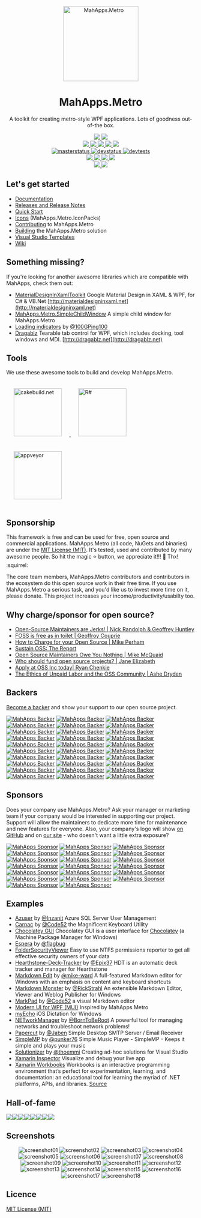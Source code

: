 <div align="center">
  <a href="https://github.com/MahApps/MahApps.Metro">
    <img alt="MahApps.Metro" width="200" heigth="200" src="https://user-images.githubusercontent.com/658431/30968270-0e3a855e-a45f-11e7-862b-8d92ebd301ad.png">
  </a>
  <h1>MahApps.Metro</h1>
  <p>
    A toolkit for creating metro-style WPF applications. Lots of goodness out-of-the box.
  </p>
  <a href="https://gitter.im/MahApps/MahApps.Metro">
    <img src="https://img.shields.io/badge/Gitter-Join%20Chat-green.svg?style=flat-square">
  </a>
  <a href="https://twitter.com/punker76">
    <img src="https://img.shields.io/badge/twitter-%40punker76-55acee.svg?style=flat-square">
  </a>
  <br />
  <a href="https://www.nuget.org/packages/MahApps.Metro">
    <img src="https://img.shields.io/nuget/dt/MahApps.Metro.svg?style=flat-square">
  </a>
  <a href="https://www.nuget.org/packages/MahApps.Metro">
    <img src="https://img.shields.io/nuget/v/MahApps.Metro.svg?style=flat-square">
  </a>
  <a href="https://www.nuget.org/packages/MahApps.Metro">
    <img src="https://img.shields.io/nuget/vpre/MahApps.Metro.svg?style=flat-square&label=nuget-pre">
  </a>
  <a href="https://ci.appveyor.com/nuget/mahapps.metro">
    <img src="https://img.shields.io/badge/nuget--pre-appveyor-green.svg?style=flat-square">
  </a>
  <a href="https://github.com/MahApps/MahApps.Metro/releases/latest">
    <img src="https://img.shields.io/github/release/MahApps/MahApps.Metro.svg?style=flat-square">
  </a>
  <br />
  <a href="https://ci.appveyor.com/project/punker76/mahapps-metro/branch/master">
    <img alt="masterstatus" src="https://img.shields.io/appveyor/ci/punker76/mahapps-metro/master.svg?style=flat-square&&label=master">
  </a>
  <a href="https://ci.appveyor.com/project/punker76/mahapps-metro/branch/develop">
    <img alt="devstatus" src="https://img.shields.io/appveyor/ci/punker76/mahapps-metro/develop.svg?style=flat-square&&label=develop">
  </a>
  <a href="https://ci.appveyor.com/project/punker76/mahapps-metro/branch/develop">
    <img alt="devtests" src="https://img.shields.io/appveyor/tests/punker76/mahapps-metro/develop.svg?style=flat-square">
  </a>
  <br />
  <a href="https://github.com/MahApps/MahApps.Metro/issues">
    <img src="https://img.shields.io/github/issues-raw/MahApps/MahApps.Metro.svg?style=flat-square">
  </a>
  <a href="https://github.com/MahApps/MahApps.Metro/issues">
    <img src="https://img.shields.io/github/issues-closed-raw/MahApps/MahApps.Metro.svg?style=flat-square">
  </a>
  <a href="https://github.com/MahApps/MahApps.Metro/issues">
    <img src="https://img.shields.io/github/issues-pr-raw/MahApps/MahApps.Metro.svg?style=flat-square">
  </a>
  <a href="https://github.com/MahApps/MahApps.Metro/issues">
    <img src="https://img.shields.io/github/issues-pr-closed-raw/MahApps/MahApps.Metro.svg?style=flat-square">
  </a>
  <br />
  <a href="https://opencollective.com/mahappsmetro#contributors">
    <img src="https://opencollective.com/mahappsmetro/backers/badge.svg?style=flat-square">
  </a>
  <a href="https://opencollective.com/mahappsmetro#contributors">
    <img src="https://opencollective.com/mahappsmetro/sponsors/badge.svg?style=flat-square">
  </a>
</div>

## Let's get started

- [Documentation](https://github.com/MahApps/MahApps.Metro/wiki/Documentation)
- [Releases and Release Notes](https://github.com/MahApps/MahApps.Metro/releases)
- [Quick Start](https://github.com/MahApps/MahApps.Metro/wiki/Quick-Start)
- [Icons](https://github.com/MahApps/MahApps.Metro/wiki/Icons) (MahApps.Metro.IconPacks)
- [Contributing](https://github.com/MahApps/MahApps.Metro/wiki/Contributing) to MahApps.Metro
- [Building](https://github.com/MahApps/MahApps.Metro/wiki/Building-the-MahApps.Metro-solution) the MahApps.Metro solution
- [Visual Studio Templates](https://github.com/MahApps/MahApps.Metro/wiki/Visual-Studio-Templates)
- [Wiki](https://github.com/MahApps/MahApps.Metro/wiki)

## Something missing?

If you're looking for another awesome libraries which are compatible with MahApps, check them out:

- [MaterialDesignInXamlToolkit](https://github.com/ButchersBoy/MaterialDesignInXamlToolkit) Google Material Design in XAML & WPF, for C# & VB.Net [http://materialdesigninxaml.net](http://materialdesigninxaml.net)
- [MahApps.Metro.SimpleChildWindow](https://github.com/punker76/MahApps.Metro.SimpleChildWindow) A simple child window for MahApps.Metro
- [Loading indicators](https://github.com/100GPing100/LoadingIndicators.WPF) by [@100GPing100](https://github.com/100GPing100)
- [Dragablz](https://github.com/ButchersBoy/Dragablz) Tearable tab control for WPF, which includes docking, tool windows and MDI. [http://dragablz.net](http://dragablz.net)

## Tools

We use these awesome tools to build and develop MahApps.Metro.

<div>
  <a href="https://cakebuild.net/">
    <img alt="cakebuild.net" width="128" heigth="128" vspace="20" hspace="20" src="./docs/cake-medium.png">
  </a>
  <a href="https://www.jetbrains.com/resharper/">
    <img alt="R#" width="128" heigth="128" vspace="20" hspace="20" src="./docs/icon_ReSharper.png">
  </a>
  <a href="https://www.appveyor.com/">
    <img alt="appveyor" width="128" heigth="128" vspace="20" hspace="20" src="./docs/Appveyor_logo.svg">
  </a>
</div>

## Sponsorship

This framework is free and can be used for free, open source and commercial applications. MahApps.Metro (all code, NuGets and binaries) are under the [MIT License (MIT)](./LICENSE). It's tested, used and contributed by many awesome people. So hit the magic :star: button, we appreciate it!!! :pray: Thx! :squirrel:

The core team members, MahApps.Metro contributors and contributors in the ecosystem do this open source work in their free time. If you use MahApps.Metro a serious task, and you'd like us to invest more time on it, please donate. This project increases your income/productivity/usabilty too.

## Why charge/sponsor for open source?

 * [Open-Source Maintainers are Jerks! | Nick Randolph & Geoffrey Huntley](https://vimeo.com/296579853)
 * [FOSS is free as in toilet | Geoffroy Couprie](http://unhandledexpression.com/general/2018/11/27/foss-is-free-as-in-toilet.html)
 * [How to Charge for your Open Source | Mike Perham](https://www.mikeperham.com/2015/11/23/how-to-charge-for-your-open-source/)
 * [Sustain OSS: The Report](https://sustainoss.org/assets/pdf/SustainOSS-west-2017-report.pdf)
 * [Open Source Maintainers Owe You Nothing | Mike McQuaid](https://mikemcquaid.com/2018/03/19/open-source-maintainers-owe-you-nothing/)
 * [Who should fund open source projects? | Jane Elizabeth](https://jaxenter.com/who-funds-open-source-projects-133222.html)
 * [Apply at OSS Inc today| Ryan Chenkie](https://twitter.com/ryanchenkie/status/1067801413974032385)
 * [The Ethics of Unpaid Labor and the OSS Community | Ashe Dryden](https://www.ashedryden.com/blog/the-ethics-of-unpaid-labor-and-the-oss-community)

## Backers

[Become a backer](https://opencollective.com/mahappsmetro#backer) and show your support to our open source project.

[![MahApps Backer](https://opencollective.com/mahappsmetro/tiers/backer/0/avatar)](https://opencollective.com/mahappsmetro/tiers/backer/0/website)
[![MahApps Backer](https://opencollective.com/mahappsmetro/tiers/backer/1/avatar)](https://opencollective.com/mahappsmetro/tiers/backer/1/website)
[![MahApps Backer](https://opencollective.com/mahappsmetro/tiers/backer/2/avatar)](https://opencollective.com/mahappsmetro/tiers/backer/2/website)
[![MahApps Backer](https://opencollective.com/mahappsmetro/tiers/backer/3/avatar)](https://opencollective.com/mahappsmetro/tiers/backer/3/website)
[![MahApps Backer](https://opencollective.com/mahappsmetro/tiers/backer/4/avatar)](https://opencollective.com/mahappsmetro/tiers/backer/4/website)
[![MahApps Backer](https://opencollective.com/mahappsmetro/tiers/backer/5/avatar)](https://opencollective.com/mahappsmetro/tiers/backer/5/website)
[![MahApps Backer](https://opencollective.com/mahappsmetro/tiers/backer/6/avatar)](https://opencollective.com/mahappsmetro/tiers/backer/6/website)
[![MahApps Backer](https://opencollective.com/mahappsmetro/tiers/backer/7/avatar)](https://opencollective.com/mahappsmetro/tiers/backer/7/website)
[![MahApps Backer](https://opencollective.com/mahappsmetro/tiers/backer/8/avatar)](https://opencollective.com/mahappsmetro/tiers/backer/8/website)
[![MahApps Backer](https://opencollective.com/mahappsmetro/tiers/backer/9/avatar)](https://opencollective.com/mahappsmetro/tiers/backer/9/website)
[![MahApps Backer](https://opencollective.com/mahappsmetro/tiers/backer/10/avatar)](https://opencollective.com/mahappsmetro/tiers/backer/10/website)
[![MahApps Backer](https://opencollective.com/mahappsmetro/tiers/backer/11/avatar)](https://opencollective.com/mahappsmetro/tiers/backer/11/website)
[![MahApps Backer](https://opencollective.com/mahappsmetro/tiers/backer/12/avatar)](https://opencollective.com/mahappsmetro/tiers/backer/12/website)
[![MahApps Backer](https://opencollective.com/mahappsmetro/tiers/backer/13/avatar)](https://opencollective.com/mahappsmetro/tiers/backer/13/website)
[![MahApps Backer](https://opencollective.com/mahappsmetro/tiers/backer/14/avatar)](https://opencollective.com/mahappsmetro/tiers/backer/14/website)
[![MahApps Backer](https://opencollective.com/mahappsmetro/tiers/backer/15/avatar)](https://opencollective.com/mahappsmetro/tiers/backer/15/website)
[![MahApps Backer](https://opencollective.com/mahappsmetro/tiers/backer/16/avatar)](https://opencollective.com/mahappsmetro/tiers/backer/16/website)
[![MahApps Backer](https://opencollective.com/mahappsmetro/tiers/backer/17/avatar)](https://opencollective.com/mahappsmetro/tiers/backer/17/website)
[![MahApps Backer](https://opencollective.com/mahappsmetro/tiers/backer/18/avatar)](https://opencollective.com/mahappsmetro/tiers/backer/18/website)
[![MahApps Backer](https://opencollective.com/mahappsmetro/tiers/backer/19/avatar)](https://opencollective.com/mahappsmetro/tiers/backer/19/website)
[![MahApps Backer](https://opencollective.com/mahappsmetro/tiers/backer/20/avatar)](https://opencollective.com/mahappsmetro/tiers/backer/20/website)
[![MahApps Backer](https://opencollective.com/mahappsmetro/tiers/backer/21/avatar)](https://opencollective.com/mahappsmetro/tiers/backer/21/website)
[![MahApps Backer](https://opencollective.com/mahappsmetro/tiers/backer/22/avatar)](https://opencollective.com/mahappsmetro/tiers/backer/22/website)
[![MahApps Backer](https://opencollective.com/mahappsmetro/tiers/backer/23/avatar)](https://opencollective.com/mahappsmetro/tiers/backer/23/website)
[![MahApps Backer](https://opencollective.com/mahappsmetro/tiers/backer/24/avatar)](https://opencollective.com/mahappsmetro/tiers/backer/24/website)
[![MahApps Backer](https://opencollective.com/mahappsmetro/tiers/backer/25/avatar)](https://opencollective.com/mahappsmetro/tiers/backer/25/website)
[![MahApps Backer](https://opencollective.com/mahappsmetro/tiers/backer/26/avatar)](https://opencollective.com/mahappsmetro/tiers/backer/26/website)
[![MahApps Backer](https://opencollective.com/mahappsmetro/tiers/backer/27/avatar)](https://opencollective.com/mahappsmetro/tiers/backer/27/website)
[![MahApps Backer](https://opencollective.com/mahappsmetro/tiers/backer/28/avatar)](https://opencollective.com/mahappsmetro/tiers/backer/28/website)
[![MahApps Backer](https://opencollective.com/mahappsmetro/tiers/backer/29/avatar)](https://opencollective.com/mahappsmetro/tiers/backer/29/website)

## Sponsors

Does your company use MahApps.Metro?  Ask your manager or marketing team if your company would be interested in supporting our project.  Support will allow the maintainers to dedicate more time for maintenance and new features for everyone.  Also, your company's logo will show [on GitHub](https://github.com/MahApps/MahApps.Metro#readme) and on [our site](https://mahapps.com) - who doesn't want a little extra exposure?

[![MahApps Sponsor](https://opencollective.com/mahappsmetro/tiers/sponsor/0/avatar)](https://opencollective.com/mahappsmetro/tiers/sponsor/0/website)
[![MahApps Sponsor](https://opencollective.com/mahappsmetro/tiers/sponsor/1/avatar)](https://opencollective.com/mahappsmetro/tiers/sponsor/1/website)
[![MahApps Sponsor](https://opencollective.com/mahappsmetro/tiers/sponsor/2/avatar)](https://opencollective.com/mahappsmetro/tiers/sponsor/2/website)
[![MahApps Sponsor](https://opencollective.com/mahappsmetro/tiers/sponsor/3/avatar)](https://opencollective.com/mahappsmetro/tiers/sponsor/3/website)
[![MahApps Sponsor](https://opencollective.com/mahappsmetro/tiers/sponsor/4/avatar)](https://opencollective.com/mahappsmetro/tiers/sponsor/4/website)
[![MahApps Sponsor](https://opencollective.com/mahappsmetro/tiers/sponsor/5/avatar)](https://opencollective.com/mahappsmetro/tiers/sponsor/5/website)
[![MahApps Sponsor](https://opencollective.com/mahappsmetro/tiers/sponsor/6/avatar)](https://opencollective.com/mahappsmetro/tiers/sponsor/6/website)
[![MahApps Sponsor](https://opencollective.com/mahappsmetro/tiers/sponsor/7/avatar)](https://opencollective.com/mahappsmetro/tiers/sponsor/7/website)
[![MahApps Sponsor](https://opencollective.com/mahappsmetro/tiers/sponsor/8/avatar)](https://opencollective.com/mahappsmetro/tiers/sponsor/8/website)
[![MahApps Sponsor](https://opencollective.com/mahappsmetro/tiers/sponsor/9/avatar)](https://opencollective.com/mahappsmetro/tiers/sponsor/9/website)
[![MahApps Sponsor](https://opencollective.com/mahappsmetro/tiers/sponsor/10/avatar)](https://opencollective.com/mahappsmetro/tiers/sponsor/10/website)
[![MahApps Sponsor](https://opencollective.com/mahappsmetro/tiers/sponsor/11/avatar)](https://opencollective.com/mahappsmetro/tiers/sponsor/11/website)
[![MahApps Sponsor](https://opencollective.com/mahappsmetro/tiers/sponsor/12/avatar)](https://opencollective.com/mahappsmetro/tiers/sponsor/12/website)
[![MahApps Sponsor](https://opencollective.com/mahappsmetro/tiers/sponsor/13/avatar)](https://opencollective.com/mahappsmetro/tiers/sponsor/13/website)
[![MahApps Sponsor](https://opencollective.com/mahappsmetro/tiers/sponsor/14/avatar)](https://opencollective.com/mahappsmetro/tiers/sponsor/14/website)
[![MahApps Sponsor](https://opencollective.com/mahappsmetro/tiers/sponsor/15/avatar)](https://opencollective.com/mahappsmetro/tiers/sponsor/15/website)
[![MahApps Sponsor](https://opencollective.com/mahappsmetro/tiers/sponsor/16/avatar)](https://opencollective.com/mahappsmetro/tiers/sponsor/16/website)
[![MahApps Sponsor](https://opencollective.com/mahappsmetro/tiers/sponsor/17/avatar)](https://opencollective.com/mahappsmetro/tiers/sponsor/17/website)
[![MahApps Sponsor](https://opencollective.com/mahappsmetro/tiers/sponsor/18/avatar)](https://opencollective.com/mahappsmetro/tiers/sponsor/18/website)
[![MahApps Sponsor](https://opencollective.com/mahappsmetro/tiers/sponsor/19/avatar)](https://opencollective.com/mahappsmetro/tiers/sponsor/19/website)

## Examples

* [Azuser](https://github.com/Inzanit/azuser) by [@Inzanit](https://github.com/Inzanit) Azure SQL Server User Management
* [Carnac](https://github.com/Code52/carnac) by [@Code52](https://github.com/Code52) the Magnificent Keyboard Utility
* [Chocolatey GUI](https://github.com/chocolatey/ChocolateyGUI) Chocolatey GUI is a user interface for [Chocolatey](https://chocolatey.org/) (a Machine Package Manager for Windows)
* [Espera](https://github.com/flagbug/Espera) by [@flagbug](https://github.com/flagbug)
* [FolderSecurityViewer](https://www.foldersecurityviewer.com) Easy to use NTFS permissions reporter to get all effective security owners of your data
* [Hearthstone-Deck-Tracker](https://github.com/Epix37/Hearthstone-Deck-Tracker) by [@Epix37](https://github.com/Epix37) HDT is an automatic deck tracker and manager for Hearthstone
* [Markdown Edit](https://markdownedit.com) by [@mike-ward](https://github.com/mike-ward) A full-featured Markdown editor for Windows with an emphasis on content and keyboard shortcuts
* [Markdown Monster](https://markdownmonster.west-wind.com) by [@RickStrahl](https://github.com/RickStrahl) An extensible Markdown Editor, Viewer and Weblog Publisher for Windows
* [MarkPad](https://github.com/Code52/DownmarkerWPF) by [@Code52](https://github.com/Code52) a visual Markdown editor
* [Modern UI for WPF (MUI)](https://github.com/firstfloorsoftware/mui) Inspired by MahApps.Metro
* [myEcho](http://myechoapp.com/) iOS Dictation for Windows
* [NETworkManager](https://github.com/BornToBeRoot/NETworkManager) by [@BornToBeRoot](https://github.com/BornToBeRoot) A powerful tool for managing networks and troubleshoot network problems!
* [Papercut](https://github.com/jaben/papercut) by [@Jaben](https://github.com/Jaben) Simple Desktop SMTP Server / Email Receiver
* [SimpleMP](https://github.com/punker76/simple-music-player) by [@punker76](https://github.com/punker76) Simple Music Player - SimpleMP - Keeps it simple and plays your music
* [Solutionizer](https://github.com/thoemmi/Solutionizer) by [@thoemmi](https://github.com/thoemmi) Creating ad-hoc solutions for Visual Studio
* [Xamarin Inspector](https://docs.microsoft.com/en-us/xamarin/tools/inspector/) Visualize and debug your live app
* [Xamarin Workbooks](https://docs.microsoft.com/en-us/xamarin/tools/workbooks/) Workbooks is an interactive programming environment that’s perfect for experimentation, learning, and documentation: an educational tool for learning the myriad of .NET platforms, APIs, and libraries. [Source](https://github.com/Microsoft/workbooks)

## Hall-of-fame

[![](https://sourcerer.io/fame/punker76/MahApps/MahApps.Metro/images/0)](https://sourcerer.io/fame/punker76/MahApps/MahApps.Metro/links/0)[![](https://sourcerer.io/fame/punker76/MahApps/MahApps.Metro/images/1)](https://sourcerer.io/fame/punker76/MahApps/MahApps.Metro/links/1)[![](https://sourcerer.io/fame/punker76/MahApps/MahApps.Metro/images/2)](https://sourcerer.io/fame/punker76/MahApps/MahApps.Metro/links/2)[![](https://sourcerer.io/fame/punker76/MahApps/MahApps.Metro/images/3)](https://sourcerer.io/fame/punker76/MahApps/MahApps.Metro/links/3)[![](https://sourcerer.io/fame/punker76/MahApps/MahApps.Metro/images/4)](https://sourcerer.io/fame/punker76/MahApps/MahApps.Metro/links/4)[![](https://sourcerer.io/fame/punker76/MahApps/MahApps.Metro/images/5)](https://sourcerer.io/fame/punker76/MahApps/MahApps.Metro/links/5)[![](https://sourcerer.io/fame/punker76/MahApps/MahApps.Metro/images/6)](https://sourcerer.io/fame/punker76/MahApps/MahApps.Metro/links/6)[![](https://sourcerer.io/fame/punker76/MahApps/MahApps.Metro/images/7)](https://sourcerer.io/fame/punker76/MahApps/MahApps.Metro/links/7)

## Screenshots

<div align="center">

<img alt="screenshot01" src="./docs/2018-02-15_22h54_57.png">

<img alt="screenshot02" src="./docs/2018-02-15_22h55_19.png">

<img alt="screenshot03" src="./docs/2018-02-15_22h55_52.png">

<img alt="screenshot04" src="./docs/2018-02-15_22h50_39.png">

<img alt="screenshot05" src="./docs/2018-02-15_22h51_03.png">

<img alt="screenshot06" src="./docs/2018-02-15_22h51_22.png">

<img alt="screenshot07" src="./docs/2018-02-15_22h52_01.png">

<img alt="screenshot08" src="./docs/2018-02-15_22h52_26.png">

<img alt="screenshot09" src="./docs/2018-02-15_22h53_14.png">

<img alt="screenshot10" src="./docs/2018-02-15_22h53_41.png">

<img alt="screenshot11" src="./docs/2018-02-15_22h56_33.png">

<img alt="screenshot12" src="./docs/2018-02-15_22h57_16.png">

<img alt="screenshot13" src="./docs/2018-02-15_22h57_37.png">

<img alt="screenshot14" src="./docs/2018-02-15_22h57_51.png">

<img alt="screenshot15" src="./docs/2018-02-15_23h00_35.png">

<img alt="screenshot16" src="./docs/main_demo_flyout1.png">

<img alt="screenshot17" src="./docs/main_demo_flyout2.png">

<img alt="screenshot18" src="./docs/mahapps_v1.6.0.gif">

</div>

## Licence

[MIT License (MIT)](./LICENSE)
